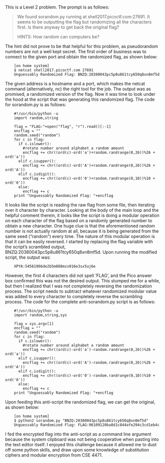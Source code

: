 This is a Level 2 problem. The prompt is as follows:

> We found sorandom.py running at shell2017.picoctf.com:27691. It seems to be outputting the flag but randomizing all the characters first. Is there anyway to get back the original flag?
>
> HINTS:
> How random can computers be?

The hint did not prove to be that helpful for this problem, as pseudorandom numbers are not a well kept secret. The first order of business was to connect to the given port and obtain the randomized flag, as shown below:

```
	[on home system]
	$ netcat shell2017.picoctf.com 27691
	Unguessably Randomized Flag: BNZQ:20380043pc5p8u861tcy650q8xn8mf5d
```

The given address is a hostname and a port, which makes the netcat command (alternatively, nc) the right tool for the job. The output was as promised, a randomized version of the flag. Now it was time to look under the hood at the script that was generating this randomized flag. The code for sorandom.py is as follows:

```
	#!/usr/bin/python -u
	import random,string

	flag = "FLAG:"+open("flag", "r").read()[:-1]
	encflag = ""
	random.seed("random")
	for c in flag:
	  if c.islower():
	    #rotate number around alphabet a random amount
	    encflag += chr((ord(c)-ord('a')+random.randrange(0,26))%26 + ord('a'))
	  elif c.isupper():
	    encflag += chr((ord(c)-ord('A')+random.randrange(0,26))%26 + ord('A'))
	  elif c.isdigit():
	    encflag += chr((ord(c)-ord('0')+random.randrange(0,10))%10 + ord('0'))
	  else:
	    encflag += c
	print "Unguessably Randomized Flag: "+encflag
```
It looks like the script is reading the raw flag from some file, then iterating over it character by character. Looking at the body of the main loop and the helpful comment therein, it looks like the script is doing a modular operation on each character of the flag based on a randomly generated number to obtain a new character. One huge clue is that the aforementioned random number is not actually random at all, because it is being generated from the same seed (“random”) every time. The nature of this modular operation is that it can be easily reversed. I started by replacing the flag variable with the script’s scrambled output, BNZQ:20380043pc5p8u861tcy650q8xn8mf5d. Upon running the modified script, the output was: 

```
	XPYA:54561966de2b5m888mzs016e3sx5uj6e
```

However, the first 4 characters did not spell ‘FLAG’, and the Pico answer box confirmed this was not the desired output. This stumped me for a while, but then I realized that I was not completely reversing the randomization process. The script needs to subtract whatever randomized modular value was added to every character to completely reverse the scrambling process. The code for the complete anti-sorandom.py script is as follows:

```
	#!/usr/bin/python -u
	import random,string,sys

	flag = sys.argv[1]
	encflag = ""
	random.seed("random")
	for c in flag:
	  if c.islower():
	    #rotate number around alphabet a random amount
	    encflag += chr((ord(c)-ord('a')-random.randrange(0,26))%26 + ord('a'))
	  elif c.isupper():
	    encflag += chr((ord(c)-ord('A')-random.randrange(0,26))%26 + ord('A'))
	  elif c.isdigit():
	    encflag += chr((ord(c)-ord('0')-random.randrange(0,10))%10 + ord('0'))
	  else:
	    encflag += c
	print "Unguessably Randomized Flag: "+encflag
```

Upon feeding this anti-script the randomized flag, we can get the original, as shown below:

```
	[on home system]
	$ python2 sorandom.py "BNZQ:20380043pc5p8u861tcy650q8xn8mf5d"
	Unguessably Randomized Flag: FLAG:96109120ba8d1c844afe294c3cd1eb4c
```

I fed the encrypted flag into the anti-script as a command line argument because the system clipboard was not being cooperative when pasting into the text editor itself. I enjoyed this challenge because it allowed me to dust off some python skills, and draw upon some knowledge of substitution ciphers and modular encryption from CSE 4471.

